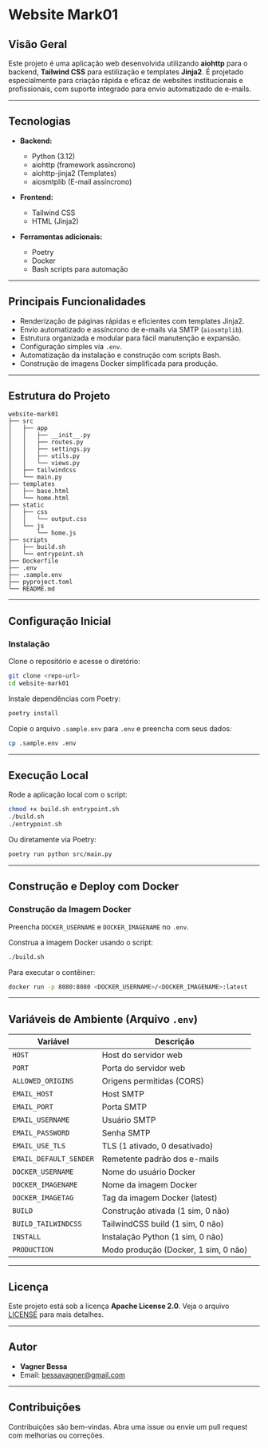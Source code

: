 
# Website Mark01

## Visão Geral
Este projeto é uma aplicação web desenvolvida utilizando **aiohttp** para o backend, **Tailwind CSS** para estilização e templates **Jinja2**. É projetado especialmente para criação rápida e eficaz de websites institucionais e profissionais, com suporte integrado para envio automatizado de e-mails.

---

## Tecnologias

- **Backend:**
  - Python (3.12)
  - aiohttp (framework assíncrono)
  - aiohttp-jinja2 (Templates)
  - aiosmtplib (E-mail assíncrono)

- **Frontend:**
  - Tailwind CSS
  - HTML (Jinja2)

- **Ferramentas adicionais:**
  - Poetry
  - Docker
  - Bash scripts para automação

---

## Principais Funcionalidades

- Renderização de páginas rápidas e eficientes com templates Jinja2.
- Envio automatizado e assíncrono de e-mails via SMTP (`aiosmtplib`).
- Estrutura organizada e modular para fácil manutenção e expansão.
- Configuração simples via `.env`.
- Automatização da instalação e construção com scripts Bash.
- Construção de imagens Docker simplificada para produção.

---

## Estrutura do Projeto

```
website-mark01
├── src
│   ├── app
│   │   ├── __init__.py
│   │   ├── routes.py
│   │   ├── settings.py
│   │   ├── utils.py
│   │   └── views.py
│   ├── tailwindcss
│   └── main.py
├── templates
│   ├── base.html
│   └── home.html
├── static
│   ├── css
│   │   └── output.css
│   └── js
│       └── home.js
├── scripts
│   ├── build.sh
│   └── entrypoint.sh
├── Dockerfile
├── .env
├── .sample.env
├── pyproject.toml
└── README.md
```

---

## Configuração Inicial

### Instalação

Clone o repositório e acesse o diretório:
```bash
git clone <repo-url>
cd website-mark01
```

Instale dependências com Poetry:
```bash
poetry install
```

Copie o arquivo `.sample.env` para `.env` e preencha com seus dados:
```bash
cp .sample.env .env
```

---

## Execução Local

Rode a aplicação local com o script:
```bash
chmod +x build.sh entrypoint.sh
./build.sh
./entrypoint.sh
```

Ou diretamente via Poetry:
```bash
poetry run python src/main.py
```

---

## Construção e Deploy com Docker

### Construção da Imagem Docker

Preencha `DOCKER_USERNAME` e `DOCKER_IMAGENAME` no `.env`.

Construa a imagem Docker usando o script:
```bash
./build.sh
```

Para executar o contêiner:
```bash
docker run -p 8080:8080 <DOCKER_USERNAME>/<DOCKER_IMAGENAME>:latest
```

---

## Variáveis de Ambiente (Arquivo `.env`)

| Variável                 | Descrição                       |
|--------------------------|---------------------------------|
| `HOST`                   | Host do servidor web            |
| `PORT`                   | Porta do servidor web           |
| `ALLOWED_ORIGINS`        | Origens permitidas (CORS)       |
| `EMAIL_HOST`             | Host SMTP                       |
| `EMAIL_PORT`             | Porta SMTP                      |
| `EMAIL_USERNAME`         | Usuário SMTP                    |
| `EMAIL_PASSWORD`         | Senha SMTP                      |
| `EMAIL_USE_TLS`          | TLS (1 ativado, 0 desativado)   |
| `EMAIL_DEFAULT_SENDER`   | Remetente padrão dos e-mails    |
| `DOCKER_USERNAME`        | Nome do usuário Docker          |
| `DOCKER_IMAGENAME`       | Nome da imagem Docker           |
| `DOCKER_IMAGETAG`        | Tag da imagem Docker (latest)   |
| `BUILD`                  | Construção ativada (1 sim, 0 não)|
| `BUILD_TAILWINDCSS`      | TailwindCSS build (1 sim, 0 não)|
| `INSTALL`                | Instalação Python (1 sim, 0 não)|
| `PRODUCTION`             | Modo produção (Docker, 1 sim, 0 não)|

---

## Licença

Este projeto está sob a licença **Apache License 2.0**. Veja o arquivo [LICENSE](LICENSE) para mais detalhes.

---

## Autor

- **Vagner Bessa**
- Email: [bessavagner@gmail.com](mailto:bessavagner@gmail.com)

---

## Contribuições

Contribuições são bem-vindas. Abra uma issue ou envie um pull request com melhorias ou correções.
